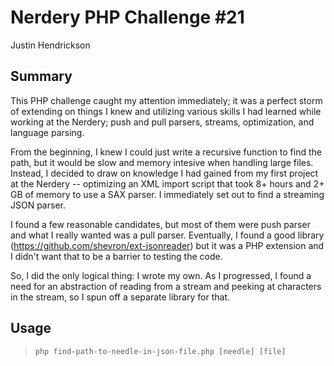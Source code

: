 # Nerdery PHP Challenge #21
Justin Hendrickson

## Summary
This PHP challenge caught my attention immediately; it was a perfect storm of extending on things I knew and utilizing various skills I had learned while working at the Nerdery; push and pull parsers, streams, optimization, and language parsing.

From the beginning, I knew I could just write a recursive function to find the path, but it would be slow and memory intesive when handling large files. Instead, I decided to draw on knowledge I had gained from my first project at the Nerdery -- optimizing an XML import script that took 8+ hours and 2+ GB of memory to use a SAX parser. I immediately set out to find a streaming JSON parser.

I found a few reasonable candidates, but most of them were push parser and what I really wanted was a pull parser. Eventually, I found a good library (https://github.com/shevron/ext-jsonreader) but it was a PHP extension and I didn't want that to be a barrier to testing the code.

So, I did the only logical thing: I wrote my own. As I progressed, I found a need for an abstraction of reading from a stream and peeking at characters in the stream, so I spun off a separate library for that.

## Usage
> `php find-path-to-needle-in-json-file.php [needle] [file]`